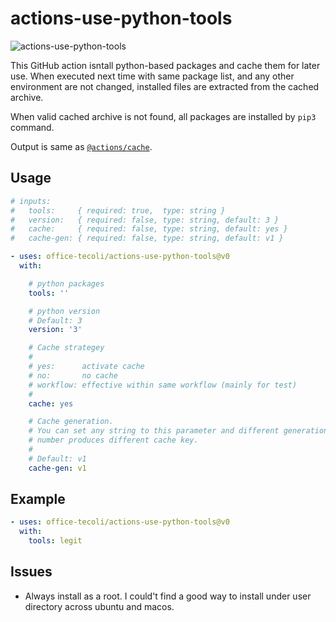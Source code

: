 # actions-use-python-tools

![actions-use-python-tools](https://github.com/office-tecoli/actions-use-python-tools/actions/workflows/test.yml/badge.svg)

This GitHub action isntall python-based packages and cache them for
later use.  When executed next time with same package list, and any
other environment are not changed, installed files are extracted from
the cached archive.

When valid cached archive is not found, all packages are installed by
`pip3` command.

Output is same as [`@actions/cache`](https://github.com/actions/cache).

## Usage

```yaml
# inputs:
#   tools:     { required: true,  type: string }
#   version:   { required: false, type: string, default: 3 }
#   cache:     { required: false, type: string, default: yes }
#   cache-gen: { required: false, type: string, default: v1 }

- uses: office-tecoli/actions-use-python-tools@v0
  with:

    # python packages
    tools: ''

    # python version
    # Default: 3
    version: '3'

    # Cache strategey
    #
    # yes:      activate cache
    # no:       no cache
    # workflow: effective within same workflow (mainly for test)
    #
    cache: yes

    # Cache generation.
    # You can set any string to this parameter and different generation
    # number produces different cache key.
    #
    # Default: v1
    cache-gen: v1
```

## Example

```yaml
- uses: office-tecoli/actions-use-python-tools@v0
  with:
    tools: legit
```

## Issues

- Always install as a root.  I could't find a good way to install
  under user directory across ubuntu and macos.
